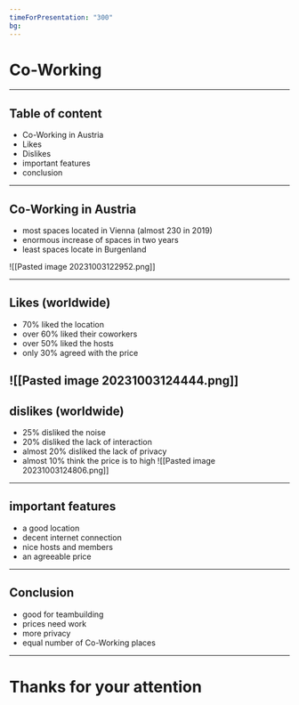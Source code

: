```yaml
---
timeForPresentation: "300"
bg:
---
```


<!-- slide bg="https://www.synergysuites.com/wp-content/uploads/Startup-Diaries-1.jpg" -->
# Co-Working 
---
## Table of content
- Co-Working in Austria
- Likes
- Dislikes
- important features
- conclusion
---
## Co-Working in Austria
- most spaces located in Vienna (almost 230 in 2019)
- enormous increase of spaces in two years
- least spaces locate in Burgenland

![[Pasted image 20231003122952.png]]

---
## Likes (worldwide)
- 70% liked the location
- over 60% liked their coworkers
- over 50% liked the hosts
- only 30% agreed with the price

![[Pasted image 20231003124444.png]]
--
## dislikes (worldwide)
- 25% disliked the noise
- 20% disliked the lack of interaction
- almost 20% disliked the lack of privacy
- almost 10% think the price is to high
![[Pasted image 20231003124806.png]]
---
## important features
- a good location
- decent internet connection
- nice hosts and members
- an agreeable price
---
## Conclusion
- good for teambuilding
- prices need work
- more privacy
- equal number of Co-Working places 
---
# Thanks for your attention